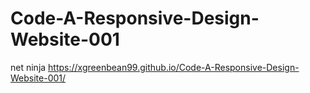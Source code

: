 # Code-A-Responsive-Design-Website-001
net ninja
https://xgreenbean99.github.io/Code-A-Responsive-Design-Website-001/
